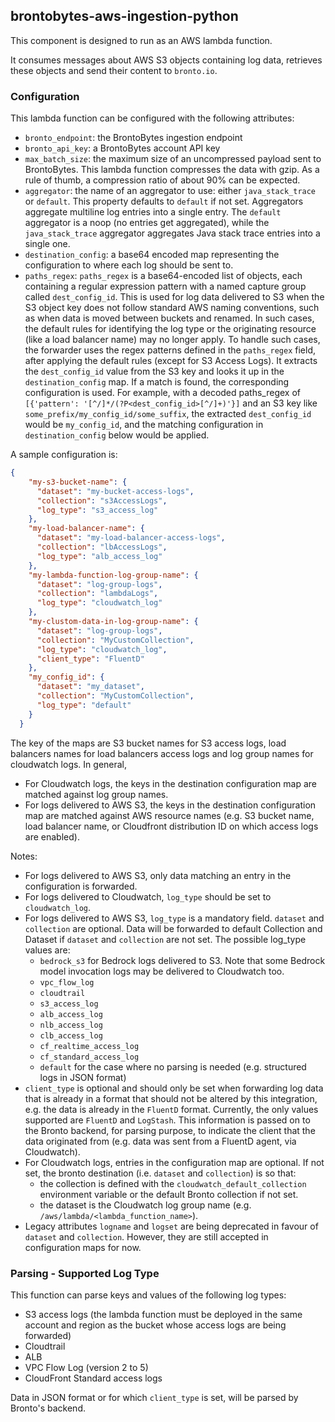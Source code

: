 ## brontobytes-aws-ingestion-python

This component is designed to run as an AWS lambda function.

It consumes messages about AWS S3 objects containing log data, retrieves these objects and send their content to 
`bronto.io`.

### Configuration

This lambda function can be configured with the following attributes:

- `bronto_endpoint`: the BrontoBytes ingestion endpoint
- `bronto_api_key`: a BrontoBytes account API key
- `max_batch_size`: the maximum size of an uncompressed payload sent to BrontoBytes. This lambda function compresses 
the data with gzip. As a rule of thumb, a compression ratio of about 90% can be expected.
- `aggregator`: the name of an aggregator to use: either `java_stack_trace` or `default`. This property defaults to 
`default` if not set. Aggregators aggregate multiline log entries into a single entry. The `default` aggregator is a 
noop (no entries get aggregated), while the `java_stack_trace` aggregator aggregates Java stack trace entries into a 
single one.
- `destination_config`: a base64 encoded map representing the configuration to where each log should be sent to.
- `paths_regex`: `paths_regex` is a base64-encoded list of objects, each containing a regular expression pattern with a 
named capture group called `dest_config_id`. This is used for log data delivered to S3 when the S3 object key does not 
follow standard AWS naming conventions, such as when data is moved between buckets and renamed. In such cases, the 
default rules for identifying the log type or the originating resource (like a load balancer name) may no longer apply. 
To handle such cases, the forwarder uses the regex patterns defined in the `paths_regex` field, after applying the 
default rules (except for S3 Access Logs). It extracts the `dest_config_id` value from the S3 key and looks it up in 
the `destination_config` map. If a match is found, the corresponding configuration is used. For example, with a decoded 
paths_regex of `[{'pattern': '[^/]*/(?P<dest_config_id>[^/]+)'}]` and an S3 key like 
`some_prefix/my_config_id/some_suffix`, the extracted `dest_config_id` would be `my_config_id`, and the matching 
configuration in `destination_config` below would be applied.

A sample configuration is:
```json
{
    "my-s3-bucket-name": {
      "dataset": "my-bucket-access-logs",
      "collection": "s3AccessLogs",
      "log_type": "s3_access_log"
    },
    "my-load-balancer-name": {
      "dataset": "my-load-balancer-access-logs",
      "collection": "lbAccessLogs",
      "log_type": "alb_access_log"
    },
    "my-lambda-function-log-group-name": {
      "dataset": "log-group-logs",
      "collection": "lambdaLogs",
      "log_type": "cloudwatch_log"
    },
    "my-clustom-data-in-log-group-name": {
      "dataset": "log-group-logs",
      "collection": "MyCustomCollection",
      "log_type": "cloudwatch_log",
      "client_type": "FluentD"
    },
    "my_config_id": {
      "dataset": "my_dataset",
      "collection": "MyCustomCollection",
      "log_type": "default"
    }
  }
```
The key of the maps are S3 bucket names for S3 access logs, 
load balancers names for load balancers access logs and log group names for cloudwatch logs. In general, 
- For Cloudwatch logs, the keys in the destination configuration map are matched against log group names.
- For logs delivered to AWS S3, the keys in the destination configuration map are matched against AWS 
resource names (e.g. S3 bucket name, load balancer name, or Cloudfront distribution ID on which access logs are enabled).

Notes:

- For logs delivered to AWS S3, only data matching an entry in the configuration is forwarded.
- For logs delivered to Cloudwatch, `log_type` should be set to `cloudwatch_log`.
- For logs delivered to AWS S3, `log_type` is a mandatory field. `dataset` and `collection` are optional. Data will be
forwarded to default Collection and Dataset if `dataset` and `collection` are not set. The possible log_type values are:
  - `bedrock_s3` for Bedrock logs delivered to S3. Note that some Bedrock model invocation logs may be delivered to Cloudwatch too.
  - `vpc_flow_log`
  - `cloudtrail`
  - `s3_access_log`
  - `alb_access_log`
  - `nlb_access_log`
  - `clb_access_log`
  - `cf_realtime_access_log`
  - `cf_standard_access_log`
  - `default` for the case where no parsing is needed (e.g. structured logs in JSON format)
- `client_type` is optional and should only be set when forwarding log data that is already in a format that should not 
be altered by this integration, e.g. the data is already in the `FluentD` format. Currently, the only values supported 
are `FluentD` and `LogStash`. This information is passed on to the Bronto backend, for parsing purpose, to indicate 
the client that the data originated from (e.g. data was sent from a FluentD agent, via Cloudwatch).
- For Cloudwatch logs, entries in the configuration map are optional. If not set, the bronto destination 
(i.e. `dataset` and `collection`) is so that:  
  - the collection is defined with the `cloudwatch_default_collection` environment variable or the default Bronto 
  collection if not set.
  - the dataset is the Cloudwatch log group name (e.g. `/aws/lambda/<lambda_function_name>`).
- Legacy attributes `logname` and `logset` are being deprecated in favour of `dataset` and `collection`. However, they
are still accepted in configuration maps for now.

### Parsing - Supported Log Type

This function can parse keys and values of the following log types:
- S3 access logs (the lambda function must be deployed in the same account and region as the bucket whose access 
logs are being forwarded)
- Cloudtrail
- ALB
- VPC Flow Log (version 2 to 5)
- CloudFront Standard access logs

Data in JSON format or for which `client_type` is set, will be parsed by Bronto's backend. 
